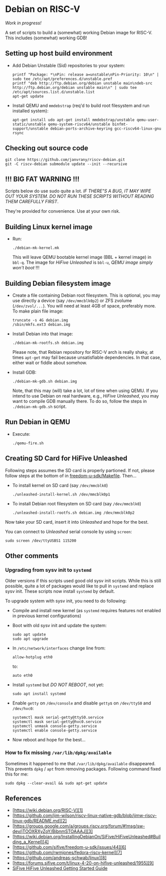 # Debian on RISC-V

*Work in progress!*

A set of scripts to build a (somewhat) working Debian image for RISC-V. This 
includes (somewhat) working GDB! 

## Setting up host build environment

* Add Debian Unstable (Sid) repositories to your system:

      printf "Package: *\nPin: release a=unstable\nPin-Priority: 10\n" | sudo tee /etc/apt/preferences.d/unstable.pref      
      printf "deb http://ftp.debian.org/debian unstable main\ndeb-src http://ftp.debian.org/debian unstable main\n" | sudo tee /etc/apt/sources.list.d/unstable.list
      apt-get update

* Install QEMU and `mmdebstrap` (req'd to build root filesystem and run installed system):

      apt-get install udo apt-get install mmdebstrap/unstable qemu-user-static/unstable qemu-system-riscv64/unstable binfmt-support/unstable debian-ports-archive-keyring gcc-riscv64-linux-gnu rsync

## Checking out source code

```
git clone https://github.com/janvrany/riscv-debian.git
git -C riscv-debian submodule update --init --recursive
```

## !!! BIG FAT WARNING !!!

Scripts below do use sudo quite a lot. *IF THERE"S A BUG, IT MAY WIPE OUT 
YOUR SYSTEM*. *DO NOT RUN THESE SCRIPTS WITHOUT READING THEM CAREFULLY FIRST*. 

They're provided for convenience. Use at your own risk.

## Building Linux kernel image

* Run:

  ```
  ./debian-mk-kernel.mk
  ```

  This will leave QEMU bootable kernel image (BBL + kernel image) in
  `bbl-q`. The image for *HiFive Unleashed* is `bbl-u`, *QEMU image
  simply won't boot* !!!

## Building Debian filesystem image

* Create a file containing Debian root filesystem. This is optional,
  you may use directly a device (say `/dev/mmcblk0p2`) or ZFS zvolume (`/dev/zvol/...`).
  You will need at least 4GB of space, preferably more. To make plain file image:

  ```
  truncate -s 4G debian.img
  /sbin/mkfs.ext3 debian.img
  ```

* Install Debian into that image:

  ```
  ./debian-mk-rootfs.sh debian.img

  ```

  Please note, that Rebian repository for RISC-V arch is really
  shaky, at times `apt-get` may fail because unsatisfiable dependencies. In that case, either wait or fiddle about somehow.

* Install GDB:

  ```
  ./debian-mk-gdb.sh debian.img
  ```

  Note, that this may (will) take a lot, lot of time when using QEMU. If you
  intend to use Debian on real hardware, e.g., *HiFive Unleashed*, you may
  want to compile GDB manually there. To do so,  follow the steps in
  `./debian-mk-gdb.sh` script.

## Run Debian in QEMU

* Execute:

  ```
  ./qemu-fire.sh
  ```

## Creating SD Card for HiFive Unleashed

Following steps assumes the SD card is properly partioned. If not,
please follow steps at the bottom of in [freedom-u-sdk/Makefile][5].
Then...

* To install kernel on SD card (say `/dev/mmcblk0`)

  ```
  ./unleashed-install-kernel.sh /dev/mmcblk0p1
  ```

* To install Debian root filesystem on SD card (say `/dev/mmcblk0`)

  ```
  ./unleashed-install-rootfs.sh debian.img /dev/mmcblk0p2
  ```
Now take your SD card, insert it into *Unleashed* and hope for the best. 

You can connect to *Unleashed* serial console by using `screen`:
```
sudo screen /dev/ttyUSBS1 115200
```

## Other comments

### Upgrading from sysv init to `systemd`

Older versions if this scripts used good old sysv init scripts. While this
is still possible, quite a lot of packages would like to pull in `systemd` and
replace sysv init. These scripts now install `systemd` by default.

To upgrade system with sysv init, you need to do following:

 * Compile and install new kernel (as `systemd` requires features not enabled
   in previous kernel configurations)

 * Boot with old sysv init and update the system:

   ```
   sudo apt update
   sudo apt upgrade
   ```

 * In `/etc/network/interfaces` change line from:

   ```
   allow-hotplug eth0
   ```

   to:

   ```
   auto eth0
   ```

 * Install `systemd` but *DO NOT REBOOT*, not yet:

   ```
   sudo apt install systemd
   ```

 * Enable `getty` on `/dev/console` and disable `getty`s on `/dev/ttyS0` and `/dev/hvc0`:

   ```
   systemctl mask serial-getty@ttyS0.service
   systemctl mask serial-getty@hvc0.service
   systemctl unmask console-getty.service
   systemctl enable console-getty.service

   ```

 * Now reboot and hope for the best...

### How to fix missing `/var/lib/dpkg/available`

Sometimes it happened to me that `/var/lib/dpkg/available` disappeared.
This prevents `dpkg` / `apt` from removing packages. Following command
fixed this for me:

```
sudo dpkg --clear-avail && sudo apt-get update
```

## References
* [https://wiki.debian.org/RISC-V][1]
* [https://github.com/jim-wilson/riscv-linux-native-gdb/blob/jimw-riscv-linux-gdb/README.md][2]
* [https://groups.google.com/a/groups.riscv.org/forum/#!msg/sw-dev/jTOOXRXyZoY/BibnmSTOAAAJ][3]
* [https://wiki.debian.org/InstallingDebianOn/SiFive/HiFiveUnleashed#Building_a_Kernel][4]
* [https://github.com/sifive/freedom-u-sdk/issues/44][6]
* [https://github.com/rwmjones/fedora-riscv-kernel][7]
* [https://github.com/andreas-schwab/linux][8]
* [https://forums.sifive.com/t/linux-4-20-on-hifive-unleashed/1955][9]
* [SiFive HiFive Unleashed Getting Started Guide][10]

[1]: https://wiki.debian.org/RISC-V
[2]: https://github.com/jim-wilson/riscv-linux-native-gdb/blob/jimw-riscv-linux-gdb/README.md
[3]: https://groups.google.com/a/groups.riscv.org/forum/#!msg/sw-dev/jTOOXRXyZoY/BibnmSTOAAAJ
[4]: https://wiki.debian.org/InstallingDebianOn/SiFive/HiFiveUnleashed#Building_a_Kernel
[5]: https://github.com/sifive/freedom-u-sdk/blob/master/Makefile#L228
[6]: https://github.com/sifive/freedom-u-sdk/issues/44
[7]: https://github.com/rwmjones/fedora-riscv-kernel
[8]: https://github.com/andreas-schwab/linux
[9]: https://forums.sifive.com/t/linux-4-20-on-hifive-unleashed/1955
[10]: https://sifive.cdn.prismic.io/sifive%2Ffa3a584a-a02f-4fda-b758-a2def05f49f9_hifive-unleashed-getting-started-guide-v1p1.pdf

